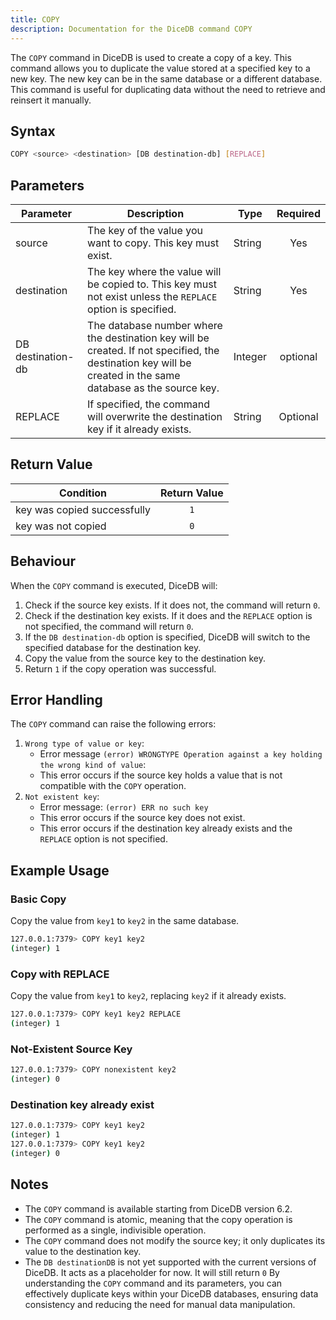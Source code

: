 ```yaml
---
title: COPY
description: Documentation for the DiceDB command COPY
---
```


The `COPY` command in DiceDB is used to create a copy of a key. This command allows you to duplicate the value stored at a specified key to a new key. The new key can be in the same database or a different database. This command is useful for duplicating data without the need to retrieve and reinsert it manually.

## Syntax

```bash
COPY <source> <destination> [DB destination-db] [REPLACE]
```

## Parameters
|Parameter | Description | Type | Required| 
|----------|-------------|------|:---------:|
| source   |The key of the value you want to copy. This key must exist. | String | Yes|
| destination | The key where the value will be copied to. This key must not exist unless the `REPLACE` option is specified. | String | Yes |
|DB destination-db|The database number where the destination key will be created. If not specified, the destination key will be created in the same database as the source key. | Integer | optional|
|REPLACE|If specified, the command will overwrite the destination key if it already exists.| String | Optional|


## Return Value
| Condition | Return Value |
|-----------| :-------------:|
| key was copied successfully | `1` |
| key was not copied | `0` | 


## Behaviour

When the `COPY` command is executed, DiceDB will:

1. Check if the source key exists. If it does not, the command will return `0`.
2. Check if the destination key exists. If it does and the `REPLACE` option is not specified, the command will return `0`.
3. If the `DB destination-db` option is specified, DiceDB will switch to the specified database for the destination key.
4. Copy the value from the source key to the destination key.
5. Return `1` if the copy operation was successful.

## Error Handling

The `COPY` command can raise the following errors:

1. `Wrong type of value or key`:  
    - Error message `(error) WRONGTYPE Operation against a key holding the wrong kind of value`:  
    - This error occurs if the source key holds a value that is not compatible with the `COPY` operation.  
2.  `Not existent key`:  
    -  Error message: `(error) ERR no such key` 
    - This error occurs if the source key does not exist.  
    - This error occurs if the destination key already exists and the `REPLACE` option is not specified.

## Example Usage

### Basic Copy

Copy the value from `key1` to `key2` in the same database.

```bash
127.0.0.1:7379> COPY key1 key2
(integer) 1
```

### Copy with REPLACE

Copy the value from `key1` to `key2`, replacing `key2` if it already exists.

```bash
127.0.0.1:7379> COPY key1 key2 REPLACE
(integer) 1
```


### Not-Existent Source Key 

```bash
127.0.0.1:7379> COPY nonexistent key2
(integer) 0
```

### Destination key already exist
```bash
127.0.0.1:7379> COPY key1 key2
(integer) 1
127.0.0.1:7379> COPY key1 key2
(integer) 0 

```
## Notes

- The `COPY` command is available starting from DiceDB version 6.2.
- The `COPY` command is atomic, meaning that the copy operation is performed as a single, indivisible operation.
- The `COPY` command does not modify the source key; it only duplicates its value to the destination key.
- The `DB destinationDB` is not yet supported with the current versions of DiceDB. It acts as a placeholder for now. It will still return `0`
By understanding the `COPY` command and its parameters, you can effectively duplicate keys within your DiceDB databases, ensuring data consistency and reducing the need for manual data manipulation.

